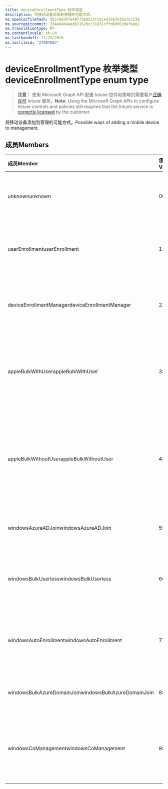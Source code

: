 ```yaml
---
title: deviceEnrollmentType 枚举类型
description: 将移动设备添加到管理的可能方式。
ms.openlocfilehash: d65c66d47e48f750d515fc6ce43b67b3b27b7238
ms.sourcegitcommit: 334e84b4aed63162bcc31831cffd6d363dafee02
ms.translationtype: MT
ms.contentlocale: zh-CN
ms.lasthandoff: 11/29/2018
ms.locfileid: "27007883"
---
```

# <a name="deviceenrollmenttype-enum-type"></a><span data-ttu-id="a2337-103">deviceEnrollmentType 枚举类型</span><span class="sxs-lookup"><span data-stu-id="a2337-103">deviceEnrollmentType enum type</span></span>

> <span data-ttu-id="a2337-104">**注意：** 使用 Microsoft Graph API 配置 Intune 控件和策略仍需要客户[正确许可](https://go.microsoft.com/fwlink/?linkid=839381) Intune 服务。</span><span class="sxs-lookup"><span data-stu-id="a2337-104">**Note:** Using the Microsoft Graph APIs to configure Intune controls and policies still requires that the Intune service is [correctly licensed](https://go.microsoft.com/fwlink/?linkid=839381) by the customer.</span></span>

<span data-ttu-id="a2337-105">将移动设备添加到管理的可能方式。</span><span class="sxs-lookup"><span data-stu-id="a2337-105">Possible ways of adding a mobile device to management.</span></span>

## <a name="members"></a><span data-ttu-id="a2337-106">成员</span><span class="sxs-lookup"><span data-stu-id="a2337-106">Members</span></span>
|<span data-ttu-id="a2337-107">成员</span><span class="sxs-lookup"><span data-stu-id="a2337-107">Member</span></span>|<span data-ttu-id="a2337-108">值</span><span class="sxs-lookup"><span data-stu-id="a2337-108">Value</span></span>|<span data-ttu-id="a2337-109">说明</span><span class="sxs-lookup"><span data-stu-id="a2337-109">Description</span></span>|
|:---|:---|:---|
|<span data-ttu-id="a2337-110">unknown</span><span class="sxs-lookup"><span data-stu-id="a2337-110">unknown</span></span>|<span data-ttu-id="a2337-111">0</span><span class="sxs-lookup"><span data-stu-id="a2337-111">0</span></span>|<span data-ttu-id="a2337-112">默认值，注册类型不是收集的。</span><span class="sxs-lookup"><span data-stu-id="a2337-112">Default value, enrollment type was not collected.</span></span>|
|<span data-ttu-id="a2337-113">userEnrollment</span><span class="sxs-lookup"><span data-stu-id="a2337-113">userEnrollment</span></span>|<span data-ttu-id="a2337-114">1</span><span class="sxs-lookup"><span data-stu-id="a2337-114">1</span></span>|<span data-ttu-id="a2337-115">通过 BYOD 通道用户驱动的注册。</span><span class="sxs-lookup"><span data-stu-id="a2337-115">User driven enrollment through BYOD channel.</span></span>|
|<span data-ttu-id="a2337-116">deviceEnrollmentManager</span><span class="sxs-lookup"><span data-stu-id="a2337-116">deviceEnrollmentManager</span></span>|<span data-ttu-id="a2337-117">2</span><span class="sxs-lookup"><span data-stu-id="a2337-117">2</span></span>|<span data-ttu-id="a2337-118">用户注册使用设备注册管理器帐户。</span><span class="sxs-lookup"><span data-stu-id="a2337-118">User enrollment with a device enrollment manager account.</span></span>|
|<span data-ttu-id="a2337-119">appleBulkWithUser</span><span class="sxs-lookup"><span data-stu-id="a2337-119">appleBulkWithUser</span></span>|<span data-ttu-id="a2337-120">3</span><span class="sxs-lookup"><span data-stu-id="a2337-120">3</span></span>|<span data-ttu-id="a2337-121">Apple 批量注册及用户质询 （DEP、 Apple 配置器）。</span><span class="sxs-lookup"><span data-stu-id="a2337-121">Apple bulk enrollment with user challenge (DEP, Apple Configurator).</span></span>|
|<span data-ttu-id="a2337-122">appleBulkWithoutUser</span><span class="sxs-lookup"><span data-stu-id="a2337-122">appleBulkWithoutUser</span></span>|<span data-ttu-id="a2337-123">4</span><span class="sxs-lookup"><span data-stu-id="a2337-123">4</span></span>|<span data-ttu-id="a2337-124">Apple 批量注册没有用户质询 （DEP，Apple 配置器 Mobile 配置）。</span><span class="sxs-lookup"><span data-stu-id="a2337-124">Apple bulk enrollment without user challenge (DEP, Apple Configurator, Mobile Config).</span></span>|
|<span data-ttu-id="a2337-125">windowsAzureADJoin</span><span class="sxs-lookup"><span data-stu-id="a2337-125">windowsAzureADJoin</span></span>|<span data-ttu-id="a2337-126">5</span><span class="sxs-lookup"><span data-stu-id="a2337-126">5</span></span>|<span data-ttu-id="a2337-127">Windows Azure AD 10 加入。</span><span class="sxs-lookup"><span data-stu-id="a2337-127">Windows 10 Azure AD Join.</span></span>|
|<span data-ttu-id="a2337-128">windowsBulkUserless</span><span class="sxs-lookup"><span data-stu-id="a2337-128">windowsBulkUserless</span></span>|<span data-ttu-id="a2337-129">6</span><span class="sxs-lookup"><span data-stu-id="a2337-129">6</span></span>|<span data-ttu-id="a2337-130">Windows 10 批量注册通过 ICD 证书。</span><span class="sxs-lookup"><span data-stu-id="a2337-130">Windows 10 Bulk enrollment through ICD with certificate.</span></span>|
|<span data-ttu-id="a2337-131">windowsAutoEnrollment</span><span class="sxs-lookup"><span data-stu-id="a2337-131">windowsAutoEnrollment</span></span>|<span data-ttu-id="a2337-132">7</span><span class="sxs-lookup"><span data-stu-id="a2337-132">7</span></span>|<span data-ttu-id="a2337-133">Windows 10 自动注册。</span><span class="sxs-lookup"><span data-stu-id="a2337-133">Windows 10 automatic enrollment.</span></span> <span data-ttu-id="a2337-134">（添加工作帐户）</span><span class="sxs-lookup"><span data-stu-id="a2337-134">(Add work account)</span></span>|
|<span data-ttu-id="a2337-135">windowsBulkAzureDomainJoin</span><span class="sxs-lookup"><span data-stu-id="a2337-135">windowsBulkAzureDomainJoin</span></span>|<span data-ttu-id="a2337-136">8</span><span class="sxs-lookup"><span data-stu-id="a2337-136">8</span></span>|<span data-ttu-id="a2337-137">Windows 10 批量 Azure AD 加入。</span><span class="sxs-lookup"><span data-stu-id="a2337-137">Windows 10 bulk Azure AD Join.</span></span>|
|<span data-ttu-id="a2337-138">windowsCoManagement</span><span class="sxs-lookup"><span data-stu-id="a2337-138">windowsCoManagement</span></span>|<span data-ttu-id="a2337-139">9</span><span class="sxs-lookup"><span data-stu-id="a2337-139">9</span></span>|<span data-ttu-id="a2337-140">Windows 10 共同管理触发自动执行某些操作或组策略。</span><span class="sxs-lookup"><span data-stu-id="a2337-140">Windows 10 co-management triggered by AutoPilot or Group Policy.</span></span>|



